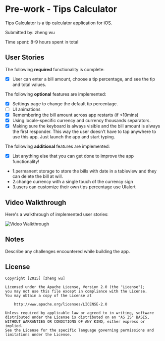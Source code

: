 # Pre-work - Tips Calculator

Tips Calculator is a tip calculator application for iOS.

Submitted by: zheng wu

Time spent: 8-9 hours spent in total

## User Stories

The following **required** functionality is complete:
* [x] User can enter a bill amount, choose a tip percentage, and see the tip and total values.

The following **optional** features are implemented:
* [x] Settings page to change the default tip percentage.
* [ ] UI animations
* [x] Remembering the bill amount across app restarts (if <10mins)
* [x] Using locale-specific currency and currency thousands separators.
* [x] Making sure the keyboard is always visible and the bill amount is always the first responder. This way the user doesn't have to tap anywhere to use this app. Just launch the app and start typing.

The following **additional** features are implemented:

- [x] List anything else that you can get done to improve the app functionality!
- 1.permanent storage to store the bills with date in a tableview and they can delete the bill at will.
- 2.change currency with a single touch of the currency sign
- 3.users can customize their own tips percentage use UIalert

## Video Walkthrough 

Here's a walkthrough of implemented user stories:

<img src='http://i.imgur.com/BjFd3cV.gif' title='Video Walkthrough' width='' alt='Video Walkthrough' />


## Notes

Describe any challenges encountered while building the app.

## License

    Copyright [2015] [zheng wu]

    Licensed under the Apache License, Version 2.0 (the "License");
    you may not use this file except in compliance with the License.
    You may obtain a copy of the License at

        http://www.apache.org/licenses/LICENSE-2.0

    Unless required by applicable law or agreed to in writing, software
    distributed under the License is distributed on an "AS IS" BASIS,
    WITHOUT WARRANTIES OR CONDITIONS OF ANY KIND, either express or implied.
    See the License for the specific language governing permissions and
    limitations under the License.

